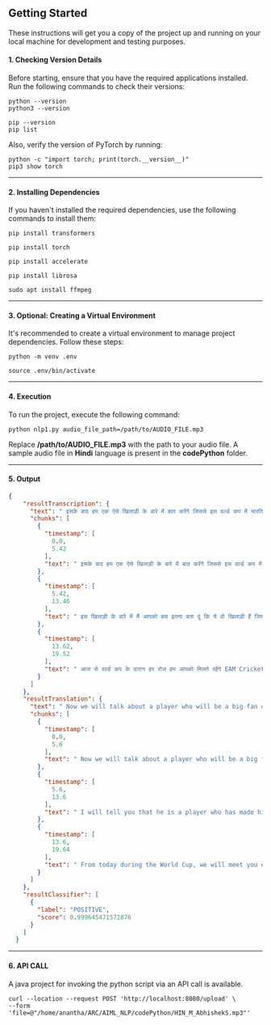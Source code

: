 ## Getting Started

These instructions will get you a copy of the project up and running on your local machine for development and testing purposes.

#### 1. Checking Version Details

Before starting, ensure that you have the required applications installed. Run the following commands to check their versions:

~~~shell
python --version
python3 --version
~~~

~~~shell
pip --version
pip list 
~~~

Also, verify the version of PyTorch by running:

~~~shell
python -c "import torch; print(torch.__version__)"
pip3 show torch
~~~

---  

#### 2. Installing Dependencies

If you haven't installed the required dependencies, use the following commands to install them:

~~~shell
pip install transformers  

pip install torch  

pip install accelerate  

pip install librosa  

sudo apt install ffmpeg
~~~

---

#### 3. Optional: Creating a Virtual Environment

It's recommended to create a virtual environment to manage project dependencies. Follow these steps:

~~~shell
python -m venv .env

source .env/bin/activate
~~~

---

#### 4. Execution

To run the project, execute the following command:

~~~shell
python nlp1.py audio_file_path=/path/to/AUDIO_FILE.mp3
~~~

Replace **/path/to/AUDIO_FILE.mp3** with the path to your audio file. A sample audio file in **Hindi** language is present in the **codePython** folder.

--- 

#### 5. Output

~~~json
{
    "resultTranscription": {
      "text": " इसके बाद हम एक ऐसे खिलाड़ी के बारे में बात करेंगे जिससे इस वर्ल्ड कप में भारतिय फैंस को काफी उमीदे रहेंगे इस खिलाड़ी के बारे में मैं आपको बस इतना बता दूं कि ये वो खिलाड़ी हैं जिसने इंटरनेशनल क्रिकेट में अपनी एंट्री का एलान औस्ट्रेलिया के गेंज जोरदार प्रदर्शन से किया आज से वर्ल्ड कप के दारान हर रोज हम आपको मिलते रहेंगे EAM Cricket World Cup 2007 अपडेट में",
      "chunks": [
        {
          "timestamp": [
            0.0,
            5.42
          ],
          "text": " इसके बाद हम एक ऐसे खिलाड़ी के बारे में बात करेंगे जिससे इस वर्ल्ड कप में भारतिय फैंस को काफी उमीदे रहेंगे"
        },
        {
          "timestamp": [
            5.42,
            13.46
          ],
          "text": " इस खिलाड़ी के बारे में मैं आपको बस इतना बता दूं कि ये वो खिलाड़ी हैं जिसने इंटरनेशनल क्रिकेट में अपनी एंट्री का एलान औस्ट्रेलिया के गेंज जोरदार प्रदर्शन से किया"
        },
        {
          "timestamp": [
            13.62,
            19.52
          ],
          "text": " आज से वर्ल्ड कप के दारान हर रोज हम आपको मिलते रहेंगे EAM Cricket World Cup 2007 अपडेट में"
        }
      ]
    },
    "resultTranslation": {
      "text": " Now we will talk about a player who will be a big fan of Indian fans in this World Cup. I will tell you that he is a player who has made his entry in international cricket with a strong Australian against. From today during the World Cup, we will meet you every day in EAM Cricket World Cup 2007 Update.",
      "chunks": [
        {
          "timestamp": [
            0.0,
            5.6
          ],
          "text": " Now we will talk about a player who will be a big fan of Indian fans in this World Cup."
        },
        {
          "timestamp": [
            5.6,
            13.6
          ],
          "text": " I will tell you that he is a player who has made his entry in international cricket with a strong Australian against."
        },
        {
          "timestamp": [
            13.6,
            19.64
          ],
          "text": " From today during the World Cup, we will meet you every day in EAM Cricket World Cup 2007 Update."
        }
      ]
    },
    "resultClassifier": [
      {
        "label": "POSITIVE",
        "score": 0.999645471572876
      }
    ]
  }
~~~

---  

#### 6. API CALL

A java project for invoking the python script via an API call is available.

~~~shell
curl --location --request POST 'http://localhost:8080/upload' \
--form 'file=@"/home/anantha/ARC/AIML_NLP/codePython/HIN_M_AbhishekS.mp3"'
~~~